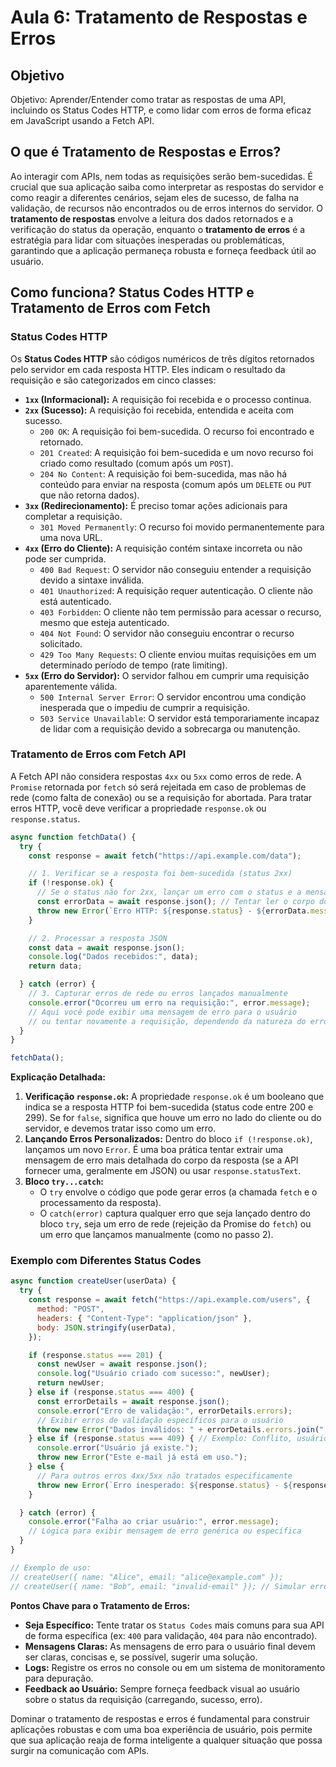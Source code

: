 # Aula 6: Tratamento de Respostas e Erros

## Objetivo
Objetivo: Aprender/Entender como tratar as respostas de uma API, incluindo os Status Codes HTTP, e como lidar com erros de forma eficaz em JavaScript usando a Fetch API.

## O que é Tratamento de Respostas e Erros?

Ao interagir com APIs, nem todas as requisições serão bem-sucedidas. É crucial que sua aplicação saiba como interpretar as respostas do servidor e como reagir a diferentes cenários, sejam eles de sucesso, de falha na validação, de recursos não encontrados ou de erros internos do servidor. O **tratamento de respostas** envolve a leitura dos dados retornados e a verificação do status da operação, enquanto o **tratamento de erros** é a estratégia para lidar com situações inesperadas ou problemáticas, garantindo que a aplicação permaneça robusta e forneça feedback útil ao usuário.

## Como funciona? Status Codes HTTP e Tratamento de Erros com Fetch

### Status Codes HTTP

Os **Status Codes HTTP** são códigos numéricos de três dígitos retornados pelo servidor em cada resposta HTTP. Eles indicam o resultado da requisição e são categorizados em cinco classes:

*   **`1xx` (Informacional):** A requisição foi recebida e o processo continua.
*   **`2xx` (Sucesso):** A requisição foi recebida, entendida e aceita com sucesso.
    *   `200 OK`: A requisição foi bem-sucedida. O recurso foi encontrado e retornado.
    *   `201 Created`: A requisição foi bem-sucedida e um novo recurso foi criado como resultado (comum após um `POST`).
    *   `204 No Content`: A requisição foi bem-sucedida, mas não há conteúdo para enviar na resposta (comum após um `DELETE` ou `PUT` que não retorna dados).
*   **`3xx` (Redirecionamento):** É preciso tomar ações adicionais para completar a requisição.
    *   `301 Moved Permanently`: O recurso foi movido permanentemente para uma nova URL.
*   **`4xx` (Erro do Cliente):** A requisição contém sintaxe incorreta ou não pode ser cumprida.
    *   `400 Bad Request`: O servidor não conseguiu entender a requisição devido a sintaxe inválida.
    *   `401 Unauthorized`: A requisição requer autenticação. O cliente não está autenticado.
    *   `403 Forbidden`: O cliente não tem permissão para acessar o recurso, mesmo que esteja autenticado.
    *   `404 Not Found`: O servidor não conseguiu encontrar o recurso solicitado.
    *   `429 Too Many Requests`: O cliente enviou muitas requisições em um determinado período de tempo (rate limiting).
*   **`5xx` (Erro do Servidor):** O servidor falhou em cumprir uma requisição aparentemente válida.
    *   `500 Internal Server Error`: O servidor encontrou uma condição inesperada que o impediu de cumprir a requisição.
    *   `503 Service Unavailable`: O servidor está temporariamente incapaz de lidar com a requisição devido a sobrecarga ou manutenção.

### Tratamento de Erros com Fetch API

A Fetch API não considera respostas `4xx` ou `5xx` como erros de rede. A `Promise` retornada por `fetch` só será rejeitada em caso de problemas de rede (como falta de conexão) ou se a requisição for abortada. Para tratar erros HTTP, você deve verificar a propriedade `response.ok` ou `response.status`.

```javascript
async function fetchData() {
  try {
    const response = await fetch("https://api.example.com/data");

    // 1. Verificar se a resposta foi bem-sucedida (status 2xx)
    if (!response.ok) {
      // Se o status não for 2xx, lançar um erro com o status e a mensagem do servidor
      const errorData = await response.json(); // Tentar ler o corpo do erro, se houver
      throw new Error(`Erro HTTP: ${response.status} - ${errorData.message || response.statusText}`);
    }

    // 2. Processar a resposta JSON
    const data = await response.json();
    console.log("Dados recebidos:", data);
    return data;

  } catch (error) {
    // 3. Capturar erros de rede ou erros lançados manualmente
    console.error("Ocorreu um erro na requisição:", error.message);
    // Aqui você pode exibir uma mensagem de erro para o usuário
    // ou tentar novamente a requisição, dependendo da natureza do erro.
  }
}

fetchData();
```

**Explicação Detalhada:**

1.  **Verificação `response.ok`:** A propriedade `response.ok` é um booleano que indica se a resposta HTTP foi bem-sucedida (status code entre 200 e 299). Se for `false`, significa que houve um erro no lado do cliente ou do servidor, e devemos tratar isso como um erro.
2.  **Lançando Erros Personalizados:** Dentro do bloco `if (!response.ok)`, lançamos um novo `Error`. É uma boa prática tentar extrair uma mensagem de erro mais detalhada do corpo da resposta (se a API fornecer uma, geralmente em JSON) ou usar `response.statusText`.
3.  **Bloco `try...catch`:**
    *   O `try` envolve o código que pode gerar erros (a chamada `fetch` e o processamento da resposta).
    *   O `catch(error)` captura qualquer erro que seja lançado dentro do bloco `try`, seja um erro de rede (rejeição da Promise do `fetch`) ou um erro que lançamos manualmente (como no passo 2).

### Exemplo com Diferentes Status Codes

```javascript
async function createUser(userData) {
  try {
    const response = await fetch("https://api.example.com/users", {
      method: "POST",
      headers: { "Content-Type": "application/json" },
      body: JSON.stringify(userData),
    });

    if (response.status === 201) {
      const newUser = await response.json();
      console.log("Usuário criado com sucesso:", newUser);
      return newUser;
    } else if (response.status === 400) {
      const errorDetails = await response.json();
      console.error("Erro de validação:", errorDetails.errors);
      // Exibir erros de validação específicos para o usuário
      throw new Error("Dados inválidos: " + errorDetails.errors.join(", "));
    } else if (response.status === 409) { // Exemplo: Conflito, usuário já existe
      console.error("Usuário já existe.");
      throw new Error("Este e-mail já está em uso.");
    } else {
      // Para outros erros 4xx/5xx não tratados especificamente
      throw new Error(`Erro inesperado: ${response.status} - ${response.statusText}`);
    }

  } catch (error) {
    console.error("Falha ao criar usuário:", error.message);
    // Lógica para exibir mensagem de erro genérica ou específica
  }
}

// Exemplo de uso:
// createUser({ name: "Alice", email: "alice@example.com" });
// createUser({ name: "Bob", email: "invalid-email" }); // Simular erro 400
```

**Pontos Chave para o Tratamento de Erros:**

*   **Seja Específico:** Tente tratar os `Status Codes` mais comuns para sua API de forma específica (ex: `400` para validação, `404` para não encontrado).
*   **Mensagens Claras:** As mensagens de erro para o usuário final devem ser claras, concisas e, se possível, sugerir uma solução.
*   **Logs:** Registre os erros no console ou em um sistema de monitoramento para depuração.
*   **Feedback ao Usuário:** Sempre forneça feedback visual ao usuário sobre o status da requisição (carregando, sucesso, erro).

Dominar o tratamento de respostas e erros é fundamental para construir aplicações robustas e com uma boa experiência de usuário, pois permite que sua aplicação reaja de forma inteligente a qualquer situação que possa surgir na comunicação com APIs.
